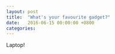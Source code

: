```yaml
---
layout: post
title:  "What's your favourite gadget?"
date:   2016-06-15 00:00:00 +0800
categories: 
---
```

Laptop!

